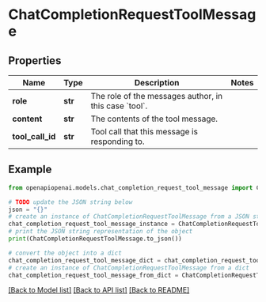 # ChatCompletionRequestToolMessage


## Properties

Name | Type | Description | Notes
------------ | ------------- | ------------- | -------------
**role** | **str** | The role of the messages author, in this case &#x60;tool&#x60;. | 
**content** | **str** | The contents of the tool message. | 
**tool_call_id** | **str** | Tool call that this message is responding to. | 

## Example

```python
from openapiopenai.models.chat_completion_request_tool_message import ChatCompletionRequestToolMessage

# TODO update the JSON string below
json = "{}"
# create an instance of ChatCompletionRequestToolMessage from a JSON string
chat_completion_request_tool_message_instance = ChatCompletionRequestToolMessage.from_json(json)
# print the JSON string representation of the object
print(ChatCompletionRequestToolMessage.to_json())

# convert the object into a dict
chat_completion_request_tool_message_dict = chat_completion_request_tool_message_instance.to_dict()
# create an instance of ChatCompletionRequestToolMessage from a dict
chat_completion_request_tool_message_from_dict = ChatCompletionRequestToolMessage.from_dict(chat_completion_request_tool_message_dict)
```
[[Back to Model list]](../README.md#documentation-for-models) [[Back to API list]](../README.md#documentation-for-api-endpoints) [[Back to README]](../README.md)


